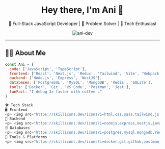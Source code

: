 <h1 align="center">Hey there, I'm Ani 👋</h1>

<p align="center">
  🚀 Full-Stack JavaScript Developer | 🧠 Problem Solver | 🎯 Tech Enthusiast  
</p>

<p align="center">
  <img src="https://komarev.com/ghpvc/?username=ani-dev&label=Profile%20views&color=0e75b6&style=flat" alt="ani-dev" />
</p>

---

## 🧑‍💻 About Me

```js
const Ani = {
  code: ['JavaScript', 'TypeScript'],
  frontend: ['React', 'Next.js', 'Redux', 'Tailwind', 'Vite', 'Webpack'],
  backend: ['Node.js', 'Express', 'NestJS'],
  databases: ['PostgreSQL', 'MySQL', 'MongoDB', 'Redis', 'SQLite'],
  tools: ['Docker', 'Git', 'VS Code', 'Postman', 'Jest'],
  funFact: "I debug 3x faster with coffee ☕"
}

🛠️ Tech Stack
🖥️ Frontend
<p> <img src="https://skillicons.dev/icons?i=html,css,sass,tailwind,js,ts,react,nextjs,redux,vite,webpack" alt="Frontend Tech Stack"/> </p>
🔧 Backend
<p> <img src="https://skillicons.dev/icons?i=nodejs,express,nestjs,javascript,typescript,jest" alt="Backend Tech Stack"/> </p>
🗄️ Databases
<p> <img src="https://skillicons.dev/icons?i=postgres,mysql,mongodb,redis,sqlite" alt="Database Tech Stack"/> </p>
🧪 Tools & Platforms
<p> <img src="https://skillicons.dev/icons?i=docker,git,github,postman,vscode,vercel,figma" alt="Dev Tools"/> </p>
